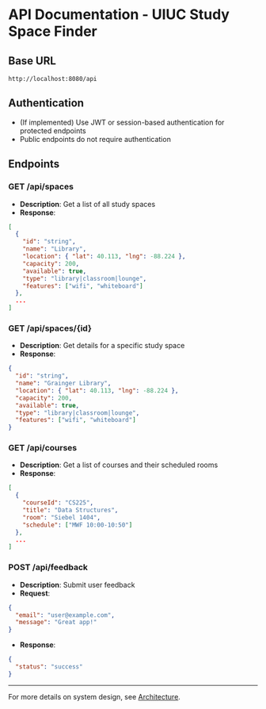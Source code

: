 # API Documentation - UIUC Study Space Finder

## Base URL
```
http://localhost:8080/api
```

## Authentication
- (If implemented) Use JWT or session-based authentication for protected endpoints
- Public endpoints do not require authentication

## Endpoints

### GET /api/spaces
- **Description**: Get a list of all study spaces
- **Response**:
```json
[
  {
    "id": "string",
    "name": "Library",
    "location": { "lat": 40.113, "lng": -88.224 },
    "capacity": 200,
    "available": true,
    "type": "library|classroom|lounge",
    "features": ["wifi", "whiteboard"]
  },
  ...
]
```

### GET /api/spaces/{id}
- **Description**: Get details for a specific study space
- **Response**:
```json
{
  "id": "string",
  "name": "Grainger Library",
  "location": { "lat": 40.113, "lng": -88.224 },
  "capacity": 200,
  "available": true,
  "type": "library|classroom|lounge",
  "features": ["wifi", "whiteboard"]
}
```

### GET /api/courses
- **Description**: Get a list of courses and their scheduled rooms
- **Response**:
```json
[
  {
    "courseId": "CS225",
    "title": "Data Structures",
    "room": "Siebel 1404",
    "schedule": ["MWF 10:00-10:50"]
  },
  ...
]
```

### POST /api/feedback
- **Description**: Submit user feedback
- **Request**:
```json
{
  "email": "user@example.com",
  "message": "Great app!"
}
```
- **Response**:
```json
{
  "status": "success"
}
```

---

For more details on system design, see [Architecture](architecture.md). 